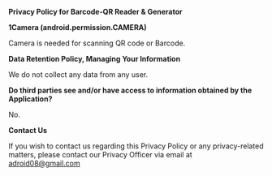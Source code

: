 <b>Privacy Policy for Barcode-QR Reader & Generator</b>



<b>1Camera (android.permission.CAMERA)</b>

Camera is needed for scanning QR code or Barcode.


<b>Data Retention Policy, Managing Your Information</b>

We do not collect any data from any user.


<b>Do third parties see and/or have access to information obtained by the Application?</b>

No.


<b>Contact Us</b>

If you wish to contact us regarding this Privacy Policy or any privacy-related matters, please contact our Privacy Officer via email at adroid08@gmail.com
